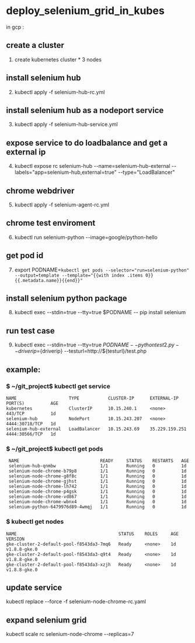 # deploy_selenium_grid_in_kubes

in gcp :

## create a cluster
1. create kubernetes cluster * 3 nodes
## install selenium hub 
2. kubectl apply -f  selenium-hub-rc.yml 
## install selenium hub as a nodeport service
3. kubectl apply -f  selenium-hub-service.yml
## expose service to do loadbalance and get a external ip
4. kubectl expose rc selenium-hub --name=selenium-hub-external --labels="app=selenium-hub,external=true" --type="LoadBalancer"
## chrome webdriver
5. kubectl apply -f  selenium-agent-rc.yml 
## chrome test enviroment
6. kubectl run selenium-python --image=google/python-hello 
## get pod id
7. export PODNAME=`kubectl get pods --selector="run=selenium-python" --output=template --template="{{with index .items 0}}{{.metadata.name}}{{end}}"`
## install selenium python package 
8. kubectl exec --stdin=true --tty=true $PODNAME -- pip install selenium
## run test case
9. kubectl exec --stdin=true --tty=true $PODNAME -- python test2.py --driverip=${driverip} --testurl=http://${testurl}/test.php


## example:


### $ ~/git_project$ kubectl get service
```
NAME                    TYPE           CLUSTER-IP      EXTERNAL-IP      PORT(S)          AGE
kubernetes              ClusterIP      10.15.240.1     <none>           443/TCP          1d
selenium-hub            NodePort       10.15.243.207   <none>           4444:30718/TCP   1d
selenium-hub-external   LoadBalancer   10.15.243.69    35.229.159.251   4444:30566/TCP   1d
```

### $ ~/git_project$ kubectl get pods

```
 NAME                               READY     STATUS    RESTARTS   AGE
 selenium-hub-qnmbw                 1/1       Running   0          1d
 selenium-node-chrome-b79p8         1/1       Running   0          1d
 selenium-node-chrome-g8f8c         1/1       Running   0          1d
 selenium-node-chrome-gjhst         1/1       Running   0          1d
 selenium-node-chrome-lh742         1/1       Running   0          1d
 selenium-node-chrome-p4gsk         1/1       Running   0          1d
 selenium-node-chrome-vd867         1/1       Running   0          1d
 selenium-node-chrome-wbnx4         1/1       Running   0          1d
 selenium-python-6479976d89-4wmqj   1/1       Running   0          1d
 ```


### $ kubectl get nodes
```
NAME                                       STATUS    ROLES     AGE       VERSION
gke-cluster-2-default-pool-f8543da3-7mq6   Ready     <none>    1d        v1.8.8-gke.0
gke-cluster-2-default-pool-f8543da3-q9t4   Ready     <none>    1d        v1.8.8-gke.0
gke-cluster-2-default-pool-f8543da3-xzjh   Ready     <none>    1d        v1.8.8-gke.0
```
  
  
## update service
kubectl replace --force  -f selenium-node-chrome-rc.yaml
## expand selenium grid
kubectl scale rc selenium-node-chrome --replicas=7
